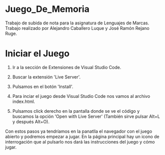 # Juego_De_Memoria

Trabajo de subida de nota para la asignatura de Lenguajes de Marcas. Trabajo realizado por Alejandro Caballero Luque y José Ramón Rejano Ruge.



# Iniciar el Juego

1. Ir a la sección de Extensiones de Visual Studio Code.
2. Buscar la extensión 'Live Server'.
3. Pulsamos en el botón 'Install'.

4. Para inciar el juego desde Visual Studio Code nos vamos al archivo index.html.
5. Pulsamos click derecho en la pantalla donde se ve el código y buscamos la opción 'Open with Live Server'
   (También sirve pulsar Alt+L y después Alt+O).

Con estos pasos ya tendríamos en la panatlla el navegador con el juego abierto y podremos empezar a jugar.
En la página principal hay un icono de interrogación que al pulsarlo nos dará las instrucciones del juego y cómo jugar.